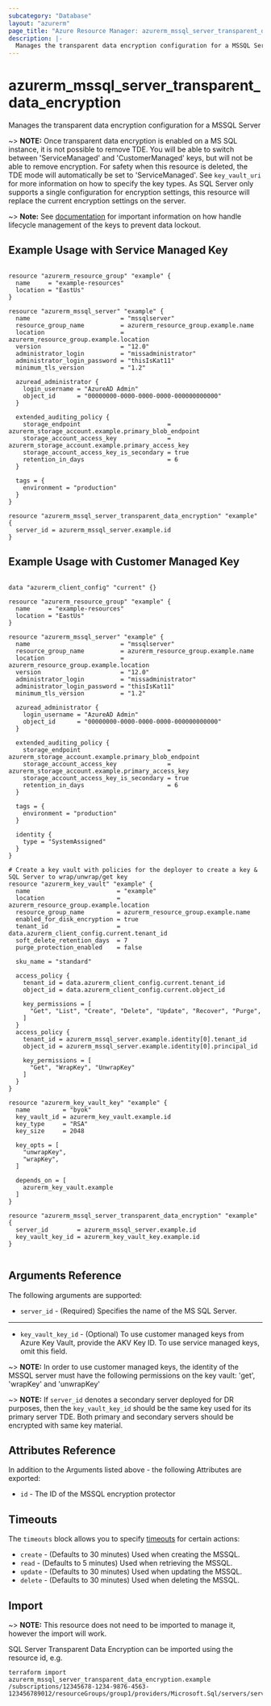 ```yaml
---
subcategory: "Database"
layout: "azurerm"
page_title: "Azure Resource Manager: azurerm_mssql_server_transparent_data_encryption"
description: |-
  Manages the transparent data encryption configuration for a MSSQL Server
---
```


# azurerm_mssql_server_transparent_data_encryption

Manages the transparent data encryption configuration for a MSSQL Server

~> **NOTE:** Once transparent data encryption is enabled on a MS SQL instance, it is not possible to remove TDE. You will be able to switch between 'ServiceManaged' and 'CustomerManaged' keys, but will not be able to remove encryption. For safety when this resource is deleted, the TDE mode will automatically be set to 'ServiceManaged'. See `key_vault_uri` for more information on how to specify the key types. As SQL Server only supports a single configuration for encryption settings, this resource will replace the current encryption settings on the server. 

~> **Note:** See [documentation](https://docs.microsoft.com/en-us/azure/azure-sql/database/transparent-data-encryption-byok-overview) for important information on how handle lifecycle management of the keys to prevent data lockout. 

## Example Usage with Service Managed Key

```hcl

resource "azurerm_resource_group" "example" {
  name     = "example-resources"
  location = "EastUs"
}

resource "azurerm_mssql_server" "example" {
  name                         = "mssqlserver"
  resource_group_name          = azurerm_resource_group.example.name
  location                     = azurerm_resource_group.example.location
  version                      = "12.0"
  administrator_login          = "missadministrator"
  administrator_login_password = "thisIsKat11"
  minimum_tls_version          = "1.2"

  azuread_administrator {
    login_username = "AzureAD Admin"
    object_id      = "00000000-0000-0000-0000-000000000000"
  }

  extended_auditing_policy {
    storage_endpoint                        = azurerm_storage_account.example.primary_blob_endpoint
    storage_account_access_key              = azurerm_storage_account.example.primary_access_key
    storage_account_access_key_is_secondary = true
    retention_in_days                       = 6
  }

  tags = {
    environment = "production"
  }
}

resource "azurerm_mssql_server_transparent_data_encryption" "example" {
  server_id = azurerm_mssql_server.example.id
}
```

## Example Usage with Customer Managed Key

```hcl

data "azurerm_client_config" "current" {}

resource "azurerm_resource_group" "example" {
  name     = "example-resources"
  location = "EastUs"
}

resource "azurerm_mssql_server" "example" {
  name                         = "mssqlserver"
  resource_group_name          = azurerm_resource_group.example.name
  location                     = azurerm_resource_group.example.location
  version                      = "12.0"
  administrator_login          = "missadministrator"
  administrator_login_password = "thisIsKat11"
  minimum_tls_version          = "1.2"

  azuread_administrator {
    login_username = "AzureAD Admin"
    object_id      = "00000000-0000-0000-0000-000000000000"
  }

  extended_auditing_policy {
    storage_endpoint                        = azurerm_storage_account.example.primary_blob_endpoint
    storage_account_access_key              = azurerm_storage_account.example.primary_access_key
    storage_account_access_key_is_secondary = true
    retention_in_days                       = 6
  }

  tags = {
    environment = "production"
  }

  identity {
    type = "SystemAssigned"
  }
}

# Create a key vault with policies for the deployer to create a key & SQL Server to wrap/unwrap/get key
resource "azurerm_key_vault" "example" {
  name                        = "example"
  location                    = azurerm_resource_group.example.location
  resource_group_name         = azurerm_resource_group.example.name
  enabled_for_disk_encryption = true
  tenant_id                   = data.azurerm_client_config.current.tenant_id
  soft_delete_retention_days  = 7
  purge_protection_enabled    = false

  sku_name = "standard"

  access_policy {
    tenant_id = data.azurerm_client_config.current.tenant_id
    object_id = data.azurerm_client_config.current.object_id

    key_permissions = [
      "Get", "List", "Create", "Delete", "Update", "Recover", "Purge",
    ]
  }
  access_policy {
    tenant_id = azurerm_mssql_server.example.identity[0].tenant_id
    object_id = azurerm_mssql_server.example.identity[0].principal_id

    key_permissions = [
      "Get", "WrapKey", "UnwrapKey"
    ]
  }
}

resource "azurerm_key_vault_key" "example" {
  name         = "byok"
  key_vault_id = azurerm_key_vault.example.id
  key_type     = "RSA"
  key_size     = 2048

  key_opts = [
    "unwrapKey",
    "wrapKey",
  ]

  depends_on = [
    azurerm_key_vault.example
  ]
}

resource "azurerm_mssql_server_transparent_data_encryption" "example" {
  server_id        = azurerm_mssql_server.example.id
  key_vault_key_id = azurerm_key_vault_key.example.id
}


```

## Arguments Reference

The following arguments are supported:

* `server_id` - (Required) Specifies the name of the MS SQL Server.

---

* `key_vault_key_id` - (Optional) To use customer managed keys from Azure Key Vault, provide the AKV Key ID. To use service managed keys, omit this field.

~> **NOTE:** In order to use customer managed keys, the identity of the MSSQL server must have the following permissions on the key vault: 'get', 'wrapKey' and 'unwrapKey' 

~> **NOTE:** If `server_id` denotes a secondary server deployed for DR purposes, then the `key_vault_key_id` should be the same key used for its primary server TDE. Both primary and secondary servers should be encrypted with same key material.

## Attributes Reference

In addition to the Arguments listed above - the following Attributes are exported: 

* `id` - The ID of the MSSQL encryption protector

## Timeouts

The `timeouts` block allows you to specify [timeouts](https://www.terraform.io/docs/configuration/resources.html#timeouts) for certain actions:

* `create` - (Defaults to 30 minutes) Used when creating the MSSQL.
* `read` - (Defaults to 5 minutes) Used when retrieving the MSSQL.
* `update` - (Defaults to 30 minutes) Used when updating the MSSQL.
* `delete` - (Defaults to 30 minutes) Used when deleting the MSSQL.

## Import

~> **NOTE:** This resource does not need to be imported to manage it, however the import will work. 

SQL Server Transparent Data Encryption can be imported using the resource id, e.g.

```shell
terraform import azurerm_mssql_server_transparent_data_encryption.example /subscriptions/12345678-1234-9876-4563-123456789012/resourceGroups/group1/providers/Microsoft.Sql/servers/server1/encryptionProtector/current
```


